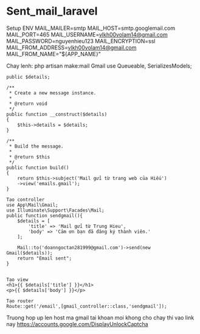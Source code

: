 # Sent_mail_laravel

Setup ENV 
MAIL_MAILER=smtp
MAIL_HOST=smtp.googlemail.com
MAIL_PORT=465
MAIL_USERNAME=vlkh00volam14@gmail.com
MAIL_PASSWORD=nguyenhieu123
MAIL_ENCRYPTION=ssl
MAIL_FROM_ADDRESS=vlkh00volam14@gmail.com
MAIL_FROM_NAME="${APP_NAME}"

Chay lenh: php artisan make:mail Gmail
use Queueable, SerializesModels;

    public $details;

    /**
     * Create a new message instance.
     *
     * @return void
     */
    public function __construct($details)
    {
        $this->details = $details;
    }

    /**
     * Build the message.
     *
     * @return $this
     */
    public function build()
    {
        return $this->subject('Mail gửi từ trang web của Hiếu')
        ->view('emails.gmail');
    }
    
    Tạo controller
    use App\Mail\Gmail;
    use Illuminate\Support\Facades\Mail;
    public function sendgmail(){
        $details = [
            'title' => 'Mail gửi từ Trung Hieu',
            'body' => 'Cảm ơn bạn đã đăng ký thành viên.'
        ];

        Mail::to('doanngoctan281999@gmail.com')->send(new Gmail($details));
        return "Email sent";
    }
    
    
    Tạo view  
    <h1>{{ $details['title'] }}</h1>
    <p>{{ $details['body'] }}</p>
    
    Tạo router 
    Route::get('/email',[gmail_controller::class,'sendgmail']);

Truong hop up len host ma gmail tai khoan moi khong cho chay thi vao link nay https://accounts.google.com/DisplayUnlockCaptcha
